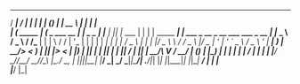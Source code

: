 
   _____            _____              _             ______ _ _ _         _____                 _                                  _   
  / ____|          / ____|            | |           |  ____| (_) |       |  __ \               | |                                | |  
 | (___   _____  _| (___  _   ___  __ | |__  _   _  | |__  | |_| |_ ___  | |  | | _____   _____| | ___  _ __  _ __ ___   ___ _ __ | |_ 
  \___ \ / _ \ \/ /\___ \| | | \ \/ / | '_ \| | | | |  __| | | | __/ _ \ | |  | |/ _ \ \ / / _ \ |/ _ \| '_ \| '_ ` _ \ / _ \ '_ \| __|
  ____) |  __/>  < ____) | |_| |>  <  | |_) | |_| | | |____| | | ||  __/ | |__| |  __/\ V /  __/ | (_) | |_) | | | | | |  __/ | | | |_ 
 |_____/ \___/_/\_\_____/ \__,_/_/\_\ |_.__/ \__, | |______|_|_|\__\___| |_____/ \___| \_/ \___|_|\___/| .__/|_| |_| |_|\___|_| |_|\__|
                                              __/ |                                                    | |                             
                                             |___/                                                     |_|                             
